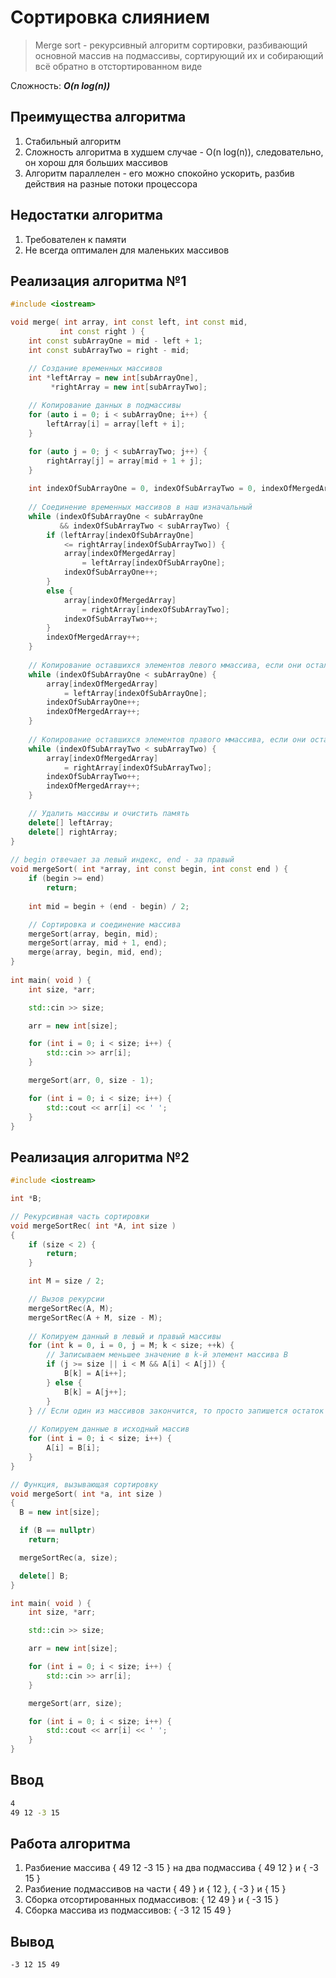 # Сортировка слиянием

> Merge sort - рекурсивный алгоритм сортировки, разбивающий основной массив на подмассивы, сортирующий их и собирающий всё обратно в отстортированном виде

Сложность: ***O(n log(n))***

## Преимущества алгоритма
1. Стабильный алгоритм
2. Сложность алгоритма в худшем случае - O(n log(n)), следовательно, он хорош для больших массивов
3. Алгоритм параллелен - его можно спокойно ускорить, разбив действия на разные потоки процессора

## Недостатки алгоритма
1. Требователен к памяти
2. Не всегда оптимален для маленьких массивов

## Реализация алгоритма №1

```cpp
#include <iostream>

void merge( int array, int const left, int const mid,
           int const right ) {
    int const subArrayOne = mid - left + 1;
    int const subArrayTwo = right - mid;

    // Создание временных массивов
    int *leftArray = new int[subArrayOne],
         *rightArray = new int[subArrayTwo];
 
    // Копирование данных в подмассивы
    for (auto i = 0; i < subArrayOne; i++) {
        leftArray[i] = array[left + i];
    }

    for (auto j = 0; j < subArrayTwo; j++) {
        rightArray[j] = array[mid + 1 + j];
    }
 
    int indexOfSubArrayOne = 0, indexOfSubArrayTwo = 0, indexOfMergedArray = left;
 
    // Соединение временных массивов в наш изначальный
    while (indexOfSubArrayOne < subArrayOne
           && indexOfSubArrayTwo < subArrayTwo) {
        if (leftArray[indexOfSubArrayOne]
            <= rightArray[indexOfSubArrayTwo]) {
            array[indexOfMergedArray]
                = leftArray[indexOfSubArrayOne];
            indexOfSubArrayOne++;
        }
        else {
            array[indexOfMergedArray]
                = rightArray[indexOfSubArrayTwo];
            indexOfSubArrayTwo++;
        }
        indexOfMergedArray++;
    }
 
    // Копирование оставшихся элементов левого ммассива, если они остались
    while (indexOfSubArrayOne < subArrayOne) {
        array[indexOfMergedArray]
            = leftArray[indexOfSubArrayOne];
        indexOfSubArrayOne++;
        indexOfMergedArray++;
    }
 
    // Копирование оставшихся элементов правого ммассива, если они остались
    while (indexOfSubArrayTwo < subArrayTwo) {
        array[indexOfMergedArray]
            = rightArray[indexOfSubArrayTwo];
        indexOfSubArrayTwo++;
        indexOfMergedArray++;
    }

    // Удалить массивы и очистить память
    delete[] leftArray;
    delete[] rightArray;
}
 
// begin отвечает за левый индекс, end - за правый
void mergeSort( int *array, int const begin, int const end ) {
    if (begin >= end)
        return;
 
    int mid = begin + (end - begin) / 2;

    // Сортировка и соединение массива
    mergeSort(array, begin, mid);
    mergeSort(array, mid + 1, end);
    merge(array, begin, mid, end);
}
 
int main( void ) {
    int size, *arr;

    std::cin >> size;

    arr = new int[size];

    for (int i = 0; i < size; i++) {
        std::cin >> arr[i];
    }

    mergeSort(arr, 0, size - 1);

    for (int i = 0; i < size; i++) {
        std::cout << arr[i] << ' ';
    }
}
```

## Реализация алгоритма №2

```cpp
#include <iostream>

int *B;

// Рекурсивная часть сортировки
void mergeSortRec( int *A, int size )
{
    if (size < 2) {
        return;
    }

    int M = size / 2;

    // Вызов рекурсии
    mergeSortRec(A, M);
    mergeSortRec(A + M, size - M);
  
    // Копируем данный в левый и правый массивы
    for (int k = 0, i = 0, j = M; k < size; ++k) {
        // Записываем меньшее значение в k-й элемент массива B
        if (j >= size || i < M && A[i] < A[j]) {
            B[k] = A[i++];
        } else {
            B[k] = A[j++];
        }
    } // Если один из массивов закончится, то просто запишется остаток другого массива
    
    // Копируем данные в исходный массив
    for (int i = 0; i < size; i++) {
        A[i] = B[i];
    }
}

// Функция, вызывающая сортировку
void mergeSort( int *a, int size )
{
  B = new int[size];

  if (B == nullptr)
    return;

  mergeSortRec(a, size);

  delete[] B;
}

int main( void ) {
    int size, *arr;

    std::cin >> size;

    arr = new int[size];

    for (int i = 0; i < size; i++) {
        std::cin >> arr[i];
    }

    mergeSort(arr, size);

    for (int i = 0; i < size; i++) {
        std::cout << arr[i] << ' ';
    }
}
```

## Ввод

```bash 
4
49 12 -3 15
```

## Работа алгоритма

1. Разбиение массива { 49 12 -3 15 } на два подмассива { 49 12 } и { -3 15 }
2. Разбиение подмассивов на части { 49 } и { 12 }, { -3 } и { 15 }
3. Сборка отсортированных подмассивов: { 12 49 } и { -3 15 }
4. Сборка массива из подмассивов: { -3 12 15 49 }

## Вывод

```bash 
-3 12 15 49
```